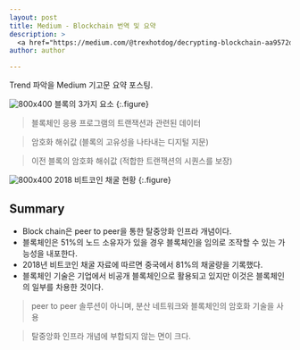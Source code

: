 ```yaml
---
layout: post
title: Medium - Blockchain 번역 및 요약
description: >
  <a href="https://medium.com/@trexhotdog/decrypting-blockchain-aa9572d70542">원문 링크 - John Arsneault</a>
author: author

---
```


Trend 파악을 Medium 기고문 요약 포스팅.

![800x400](https://cdn-images-1.medium.com/max/800/0*xn_RkJdhtB7hurFv)
블록의 3가지 요소
{:.figure}

> 블록체인 응용 프로그램의 트랜잭션과 관련된 데이터

> 암호화 해쉬값 (블록의 고유성을 나타내는 디지털 지문)

> 이전 블록의 암호화 해쉬값 (적합한 트랜잭션의 시퀀스를 보장)

![800x400](https://cdn-images-1.medium.com/max/800/0*XpG1gkdpiJnPRGKW)
2018 비트코인 채굴 현황
{:.figure}

## Summary

* Block chain은 peer to peer을 통한 탈중앙화 인프라 개념이다.
* 블록체인은 51%의 노드 소유자가 있을 경우 블록체인을 임의로 조작할 수 있는 가능성을 내포한다.
* 2018년 비트코인 채굴 자료에 따르면 중국에서 81%의 채굴량을 기록했다.
* 블록체인 기술은 기업에서 비공개 블록체인으로 활용되고 있지만 이것은 블록체인의 일부를 차용한 것이다.

 > peer to peer 솔루션이 아니며, 분산 네트워크와 블록체인의 암호화 기술을 사용

 > 탈중앙화 인프라 개념에 부합되지 않는 면이 크다.
